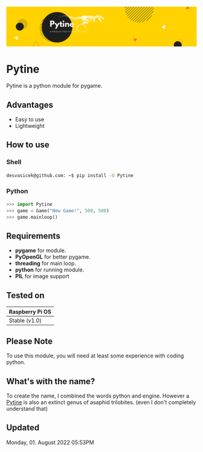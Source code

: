 ![](Pytine.png)
# Pytine

Pytine is a python module for pygame.

## Advantages

- Easy to use
- Lightweight

## How to use

### Shell

```sh
desvasicek@github.com: ~$ pip install -U Pytine
```

### Python

```python
>>> import Pytine
>>> game = Game("New Game!", 500, 500)
>>> game.mainloop()
```

## Requirements

- __pygame__ for module.
- __PyOpenGL__ for better pygame.
- __threading__ for main loop.
- __python__ for running module.
- __PIL__ for image support

## Tested on

| Raspberry Pi OS |
|----------------------|
| Stable (v1.0)       |

## Please Note

To use this module, you will need at least some experience with coding python.

## What's with the name?

To create the name, I combined the words python and engine. However a [Pytine](https://en.wikipedia.org/wiki/Pytine) is also an extinct genus of asaphid trilobites. (even I don't completely understand that)

## Updated

Monday, 01. August 2022 05:53PM 
